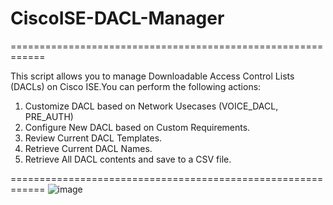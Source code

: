 # CiscoISE-DACL-Manager

============================================================

This script allows you to manage Downloadable Access Control 
Lists (DACLs) on Cisco ISE.You can perform the following 
actions:

1. Customize DACL based on Network Usecases (VOICE_DACL, PRE_AUTH)
2. Configure New DACL based on Custom Requirements.
3. Review Current DACL Templates.
4. Retrieve Current DACL Names.
5. Retrieve All DACL contents and save to a CSV file.
   
============================================================
![image](https://github.com/user-attachments/assets/b1d838b9-7624-4784-8fe5-59646f6c30a5)
